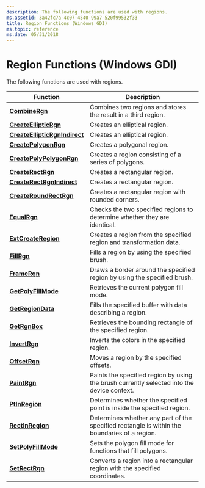 ```yaml
---
description: The following functions are used with regions.
ms.assetid: 3a42fc7a-4c07-4540-99a7-520f99532f33
title: Region Functions (Windows GDI)
ms.topic: reference
ms.date: 05/31/2018
---
```


# Region Functions (Windows GDI)

The following functions are used with regions.



| Function                                                       | Description                                                                                  |
|----------------------------------------------------------------|----------------------------------------------------------------------------------------------|
| [**CombineRgn**](/windows/desktop/api/Wingdi/nf-wingdi-combinergn)                               | Combines two regions and stores the result in a third region.                                |
| [**CreateEllipticRgn**](/windows/desktop/api/Wingdi/nf-wingdi-createellipticrgn)                 | Creates an elliptical region.                                                                |
| [**CreateEllipticRgnIndirect**](/windows/desktop/api/Wingdi/nf-wingdi-createellipticrgnindirect) | Creates an elliptical region.                                                                |
| [**CreatePolygonRgn**](/windows/desktop/api/Wingdi/nf-wingdi-createpolygonrgn)                   | Creates a polygonal region.                                                                  |
| [**CreatePolyPolygonRgn**](/windows/desktop/api/Wingdi/nf-wingdi-createpolypolygonrgn)           | Creates a region consisting of a series of polygons.                                         |
| [**CreateRectRgn**](/windows/desktop/api/Wingdi/nf-wingdi-createrectrgn)                         | Creates a rectangular region.                                                                |
| [**CreateRectRgnIndirect**](/windows/desktop/api/Wingdi/nf-wingdi-createrectrgnindirect)         | Creates a rectangular region.                                                                |
| [**CreateRoundRectRgn**](/windows/desktop/api/Wingdi/nf-wingdi-createroundrectrgn)               | Creates a rectangular region with rounded corners.                                           |
| [**EqualRgn**](/windows/desktop/api/Wingdi/nf-wingdi-equalrgn)                                   | Checks the two specified regions to determine whether they are identical.                    |
| [**ExtCreateRegion**](/windows/desktop/api/Wingdi/nf-wingdi-extcreateregion)                     | Creates a region from the specified region and transformation data.                          |
| [**FillRgn**](/windows/desktop/api/Wingdi/nf-wingdi-fillrgn)                                     | Fills a region by using the specified brush.                                                 |
| [**FrameRgn**](/windows/desktop/api/Wingdi/nf-wingdi-framergn)                                   | Draws a border around the specified region by using the specified brush.                     |
| [**GetPolyFillMode**](/windows/desktop/api/Wingdi/nf-wingdi-getpolyfillmode)                     | Retrieves the current polygon fill mode.                                                     |
| [**GetRegionData**](/windows/desktop/api/Wingdi/nf-wingdi-getregiondata)                         | Fills the specified buffer with data describing a region.                                    |
| [**GetRgnBox**](/windows/desktop/api/Wingdi/nf-wingdi-getrgnbox)                                 | Retrieves the bounding rectangle of the specified region.                                    |
| [**InvertRgn**](/windows/desktop/api/Wingdi/nf-wingdi-invertrgn)                                 | Inverts the colors in the specified region.                                                  |
| [**OffsetRgn**](/windows/desktop/api/Wingdi/nf-wingdi-offsetrgn)                                 | Moves a region by the specified offsets.                                                     |
| [**PaintRgn**](/windows/desktop/api/Wingdi/nf-wingdi-paintrgn)                                   | Paints the specified region by using the brush currently selected into the device context.   |
| [**PtInRegion**](/windows/desktop/api/Wingdi/nf-wingdi-ptinregion)                               | Determines whether the specified point is inside the specified region.                       |
| [**RectInRegion**](/windows/desktop/api/Wingdi/nf-wingdi-rectinregion)                           | Determines whether any part of the specified rectangle is within the boundaries of a region. |
| [**SetPolyFillMode**](/windows/desktop/api/Wingdi/nf-wingdi-setpolyfillmode)                     | Sets the polygon fill mode for functions that fill polygons.                                 |
| [**SetRectRgn**](/windows/desktop/api/Wingdi/nf-wingdi-setrectrgn)                               | Converts a region into a rectangular region with the specified coordinates.                  |



 

 

 



